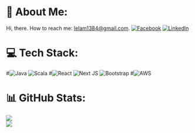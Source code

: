 # 💫 About Me:
Hi, there. How to reach me: lelam1384@gmail.com. [![Facebook](https://img.shields.io/badge/Facebook-%231877F2.svg?logo=Facebook&logoColor=white)](https://facebook.com/https://www.facebook.com/profile.php?id=100004525996456) [![LinkedIn](https://img.shields.io/badge/LinkedIn-%230077B5.svg?logo=linkedin&logoColor=white)](https://linkedin.com/in/https://www.linkedin.com/in/lam-le-cam-hoang-59384a242/) 

# 💻 Tech Stack:
#![Java](https://img.shields.io/badge/java-%23ED8B00.svg?style=flat&logo=java&logoColor=white)  ![Scala](https://img.shields.io/badge/scala-%23DC322F.svg?style=flat&logo=scala&logoColor=white) 
#![React](https://img.shields.io/badge/react-%2320232a.svg?style=flat&logo=react&logoColor=%2361DAFB) ![Next JS](https://img.shields.io/badge/Next-black?style=flat&logo=next.js&logoColor=white) ![Bootstrap](https://img.shields.io/badge/bootstrap-%23563D7C.svg?style=flat&logo=bootstrap&logoColor=white)
 #![AWS](https://img.shields.io/badge/AWS-%23FF9900.svg?style=flat&logo=amazon-aws&logoColor=white)
# 📊 GitHub Stats:
![](https://github-readme-stats.vercel.app/api?username=LEHOANGGLAM&theme=vue&hide_border=false&include_all_commits=true&count_private=true)<br/>
![](https://github-readme-streak-stats.herokuapp.com/?user=LEHOANGGLAM&theme=vue&hide_border=false)<br/>

  
<!-- Proudly created with GPRM ( https://gprm.itsvg.in ) -->


